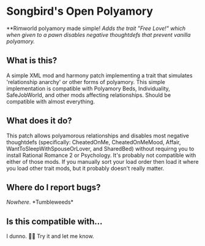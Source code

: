 # Songbird's Open Polyamory
**Rimworld polyamory made simple!
*Adds the trait "Free Love!" which when given to a pawn disables negative thoughtdefs that prevent vanilla polyamory.*

## What is this?
A simple XML mod and harmony patch implementing a trait that simulates 'relationship anarchy' or other forms of polyamory. This simple implementation is compatible with Polyamory Beds, Individuality, SafeJobWorld, and other mods affecting relationships. Should be compatible with almost everything.

## What does it do?
This patch allows polyamorous relationships and disables most negative thoughtdefs (specifically: CheatedOnMe, CheatedOnMeMood, Affair, WantToSleepWithSpouseOrLover, and SharedBed) without requirng you to install Rational Romance 2 or Psychology. It's probably not compatible with either of those mods. If you manually sort your load order then load it where you load other trait mods, but it probably doesn't really matter.	

## Where do I report bugs?
*Nowhere*. \*Tumbleweeds\*

## Is this compatible with...
I dunno. 🤷‍♀️ Try it and let me know.
